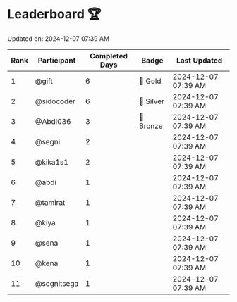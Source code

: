 # Leaderboard 🏆

Updated on: 2024-12-07 07:39 AM

| Rank | Participant       | Completed Days | Badge      | Last Updated         |
|------|-------------------|----------------|------------|----------------------|
| 1    | @gift             | 6              | 🏅 Gold     | 2024-12-07 07:39 AM |
| 2    | @sidocoder        | 6              | 🥈 Silver   | 2024-12-07 07:39 AM |
| 3    | @Abdi036          | 3              | 🥉 Bronze   | 2024-12-07 07:39 AM |
| 4    | @segni            | 2              |            | 2024-12-07 07:39 AM |
| 5    | @kika1s1          | 2              |            | 2024-12-07 07:39 AM |
| 6    | @abdi             | 1              |            | 2024-12-07 07:39 AM |
| 7    | @tamirat          | 1              |            | 2024-12-07 07:39 AM |
| 8    | @kiya             | 1              |            | 2024-12-07 07:39 AM |
| 9    | @sena             | 1              |            | 2024-12-07 07:39 AM |
| 10   | @kena             | 1              |            | 2024-12-07 07:39 AM |
| 11   | @segnitsega       | 1              |            | 2024-12-07 07:39 AM |
